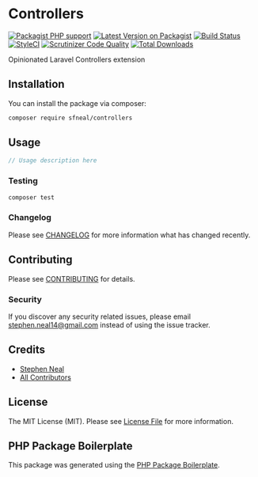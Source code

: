 # Controllers

[![Packagist PHP support](https://img.shields.io/packagist/php-v/sfneal/controllers)](https://packagist.org/packages/sfneal/controllers)
[![Latest Version on Packagist](https://img.shields.io/packagist/v/sfneal/controllers.svg?style=flat-square)](https://packagist.org/packages/sfneal/controllers)
[![Build Status](https://travis-ci.com/sfneal/controllers.svg?branch=master&style=flat-square)](https://travis-ci.com/sfneal/controllers)
[![StyleCI](https://github.styleci.io/repos/289315211/shield?branch=master)](https://github.styleci.io/repos/289315211?branch=master)
[![Scrutinizer Code Quality](https://scrutinizer-ci.com/g/sfneal/controllers/badges/quality-score.png?b=master)](https://scrutinizer-ci.com/g/sfneal/controllers/?branch=master)
[![Total Downloads](https://img.shields.io/packagist/dt/sfneal/controllers.svg?style=flat-square)](https://packagist.org/packages/sfneal/controllers)

Opinionated Laravel Controllers extension

## Installation

You can install the package via composer:

```bash
composer require sfneal/controllers
```

## Usage

``` php
// Usage description here
```

### Testing

``` bash
composer test
```

### Changelog

Please see [CHANGELOG](CHANGELOG.md) for more information what has changed recently.

## Contributing

Please see [CONTRIBUTING](CONTRIBUTING.md) for details.

### Security

If you discover any security related issues, please email stephen.neal14@gmail.com instead of using the issue tracker.

## Credits

- [Stephen Neal](https://github.com/sfneal)
- [All Contributors](../../contributors)

## License

The MIT License (MIT). Please see [License File](LICENSE.md) for more information.

## PHP Package Boilerplate

This package was generated using the [PHP Package Boilerplate](https://laravelpackageboilerplate.com).
